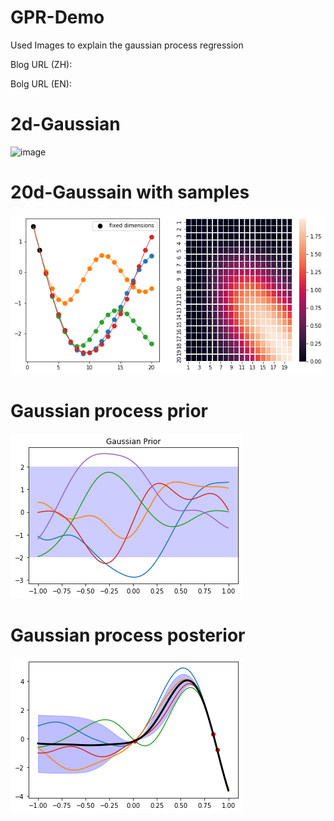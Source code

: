 # GPR-Demo
Used Images to explain the gaussian process regression

Blog URL (ZH): 

Bolg URL (EN):
# 2d-Gaussian
![image](https://github.com/MissuQAQ/Blogs_Demo/main/GPR-Demo/image_file/figure1.3.png)
# 20d-Gaussain with samples
![image](https://github.com/MissuQAQ/GPR-Demo/blob/main/image_file/finite_demo.png)
# Gaussian process prior
![image](https://github.com/MissuQAQ/GPR-Demo/blob/main/image_file/Gaussian_prior.png)
# Gaussian process posterior 
![image](https://github.com/MissuQAQ/GPR-Demo/blob/main/image_file/Gaussian_posterior.png)
